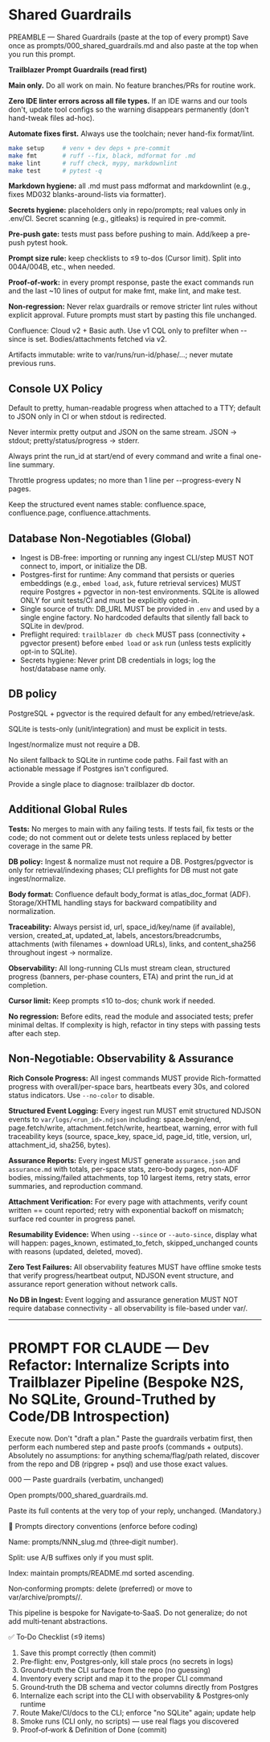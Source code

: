 # Shared Guardrails

PREAMBLE — Shared Guardrails (paste at the top of every prompt)
Save once as prompts/000_shared_guardrails.md and also paste at the top when
you run this prompt.

**Trailblazer Prompt Guardrails (read first)**

**Main only.** Do all work on main. No feature branches/PRs for routine work.

**Zero IDE linter errors across all file types.** If an IDE warns and our tools don't, update tool configs so the warning disappears permanently (don't hand-tweak files ad-hoc).

**Automate fixes first.** Always use the toolchain; never hand-fix format/lint.

```bash
make setup     # venv + dev deps + pre-commit
make fmt       # ruff --fix, black, mdformat for .md
make lint      # ruff check, mypy, markdownlint
make test      # pytest -q
```

**Markdown hygiene:** all .md must pass mdformat and markdownlint (e.g., fixes MD032 blanks-around-lists via formatter).

**Secrets hygiene:** placeholders only in repo/prompts; real values only in .env/CI. Secret scanning (e.g., gitleaks) is required in pre-commit.

**Pre-push gate:** tests must pass before pushing to main. Add/keep a pre-push pytest hook.

**Prompt size rule:** keep checklists to ≤9 to-dos (Cursor limit). Split into 004A/004B, etc., when needed.

**Proof-of-work:** in every prompt response, paste the exact commands run and the last ~10 lines of output for make fmt, make lint, and make test.

**Non-regression:** Never relax guardrails or remove stricter lint rules without explicit approval. Future prompts must start by pasting this file unchanged.

Confluence: Cloud v2 + Basic auth. Use v1 CQL only to prefilter when --since is set. Bodies/attachments fetched via v2.

Artifacts immutable: write to var/runs/run-id/phase/…; never mutate previous runs.

## Console UX Policy

Default to pretty, human-readable progress when attached to a TTY; default to JSON only in CI or when stdout is redirected.

Never intermix pretty output and JSON on the same stream. JSON → stdout; pretty/status/progress → stderr.

Always print the run_id at start/end of every command and write a final one-line summary.

Throttle progress updates; no more than 1 line per --progress-every N pages.

Keep the structured event names stable: confluence.space, confluence.page, confluence.attachments.

## Database Non-Negotiables (Global)

- Ingest is DB-free: importing or running any ingest CLI/step MUST NOT connect to, import, or initialize the DB.
- Postgres-first for runtime: Any command that persists or queries embeddings (e.g., `embed load`, `ask`, future retrieval services) MUST require Postgres + pgvector in non-test environments. SQLite is allowed ONLY for unit tests/CI and must be explicitly opted-in.
- Single source of truth: DB_URL MUST be provided in `.env` and used by a single engine factory. No hardcoded defaults that silently fall back to SQLite in dev/prod.
- Preflight required: `trailblazer db check` MUST pass (connectivity + pgvector present) before `embed load` or `ask` run (unless tests explicitly opt-in to SQLite).
- Secrets hygiene: Never print DB credentials in logs; log the host/database name only.

## DB policy

PostgreSQL + pgvector is the required default for any embed/retrieve/ask.

SQLite is tests-only (unit/integration) and must be explicit in tests.

Ingest/normalize must not require a DB.

No silent fallback to SQLite in runtime code paths. Fail fast with an actionable message if Postgres isn't configured.

Provide a single place to diagnose: trailblazer db doctor.

## Additional Global Rules

**Tests:** No merges to main with any failing tests. If tests fail, fix tests or the code; do not comment out or delete tests unless replaced by better coverage in the same PR.

**DB policy:** Ingest & normalize must not require a DB. Postgres/pgvector is only for retrieval/indexing phases; CLI preflights for DB must not gate ingest/normalize.

**Body format:** Confluence default body_format is atlas_doc_format (ADF). Storage/XHTML handling stays for backward compatibility and normalization.

**Traceability:** Always persist id, url, space_id/key/name (if available), version, created_at, updated_at, labels, ancestors/breadcrumbs, attachments (with filenames + download URLs), links, and content_sha256 throughout ingest → normalize.

**Observability:** All long-running CLIs must stream clean, structured progress (banners, per-phase counters, ETA) and print the run_id at completion.

**Cursor limit:** Keep prompts ≤10 to-dos; chunk work if needed.

**No regression:** Before edits, read the module and associated tests; prefer minimal deltas. If complexity is high, refactor in tiny steps with passing tests after each step.

## Non-Negotiable: Observability & Assurance

**Rich Console Progress:** All ingest commands MUST provide Rich-formatted progress with overall/per-space bars, heartbeats every 30s, and colored status indicators. Use `--no-color` to disable.

**Structured Event Logging:** Every ingest run MUST emit structured NDJSON events to `var/logs/<run_id>.ndjson` including: space.begin/end, page.fetch/write, attachment.fetch/write, heartbeat, warning, error with full traceability keys (source, space_key, space_id, page_id, title, version, url, attachment_id, sha256, bytes).

**Assurance Reports:** Every ingest MUST generate `assurance.json` and `assurance.md` with totals, per-space stats, zero-body pages, non-ADF bodies, missing/failed attachments, top 10 largest items, retry stats, error summaries, and reproduction command.

**Attachment Verification:** For every page with attachments, verify count written == count reported; retry with exponential backoff on mismatch; surface red counter in progress panel.

**Resumability Evidence:** When using `--since` or `--auto-since`, display what will happen: pages_known, estimated_to_fetch, skipped_unchanged counts with reasons (updated, deleted, moved).

**Zero Test Failures:** All observability features MUST have offline smoke tests that verify progress/heartbeat output, NDJSON event structure, and assurance report generation without network calls.

**No DB in Ingest:** Event logging and assurance generation MUST NOT require database connectivity - all observability is file-based under var/.

______________________________________________________________________

# PROMPT FOR CLAUDE — Dev Refactor: Internalize Scripts into Trailblazer Pipeline (Bespoke N2S, No SQLite, Ground‑Truthed by Code/DB Introspection)

Execute now. Don't "draft a plan." Paste the guardrails verbatim first, then perform each numbered step and paste proofs (commands + outputs).
Absolutely no assumptions: for anything schema/flag/path related, discover from the repo and DB (ripgrep + psql) and use those exact values.

000 — Paste guardrails (verbatim, unchanged)

Open prompts/000_shared_guardrails.md.

Paste its full contents at the very top of your reply, unchanged. (Mandatory.)

📁 Prompts directory conventions (enforce before coding)

Name: prompts/NNN_slug.md (three‑digit number).

Split: use A/B suffixes only if you must split.

Index: maintain prompts/README.md sorted ascending.

Non‑conforming prompts: delete (preferred) or move to var/archive/prompts/<ts>/.

This pipeline is bespoke for Navigate‑to‑SaaS. Do not generalize; do not add multi‑tenant abstractions.

✅ To‑Do Checklist (≤9 items)

1. Save this prompt correctly (then commit)
1. Pre‑flight: env, Postgres‑only, kill stale procs (no secrets in logs)
1. Ground‑truth the CLI surface from the repo (no guessing)
1. Inventory every script and map it to the proper CLI command
1. Ground‑truth the DB schema and vector columns directly from Postgres
1. Internalize each script into the CLI with observability & Postgres‑only runtime
1. Route Make/CI/docs to the CLI; enforce "no SQLite" again; update help
1. Smoke runs (CLI only, no scripts) — use real flags you discovered
1. Proof‑of‑work & Definition of Done (commit)
